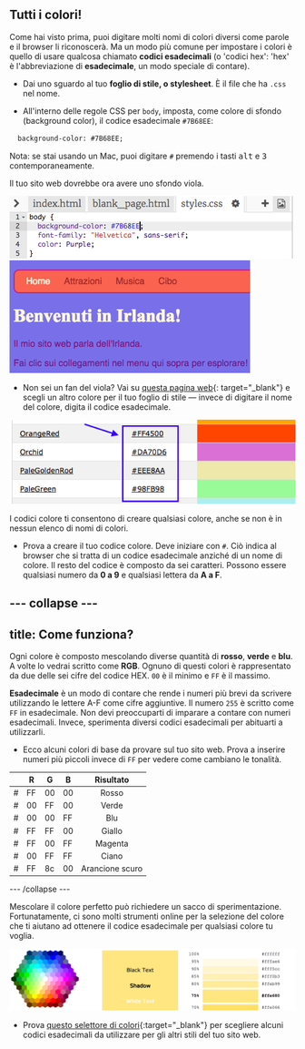 ## Tutti i colori!

Come hai visto prima, puoi digitare molti nomi di colori diversi come parole e il browser li riconoscerà. Ma un modo più comune per impostare i colori è quello di usare qualcosa chiamato **codici esadecimali** (o 'codici hex': 'hex' è l'abbreviazione di **esadecimale**, un modo speciale di contare).

+ Dai uno sguardo al tuo **foglio di stile, o stylesheet**. È il file che ha `.css` nel nome.

+ All'interno delle regole CSS per `body`, imposta, come colore di sfondo (background color), il codice esadecimale `#7B68EE`:

```html
  background-color: #7B68EE;
```

Nota: se stai usando un Mac, puoi digitare `#` premendo i tasti <kbd>alt</kbd> e <kbd>3</kbd> contemporaneamente.

Il tuo sito web dovrebbe ora avere uno sfondo viola.

![](images/HexColourFirst.png) ![](images/HexColourFirstResult.png)

+ Non sei un fan del viola? Vai su [questa pagina web](http://dojo.soy/html2-colors){: target="_blank"} e scegli un altro colore per il tuo foglio di stile — invece di digitare il nome del colore, digita il codice esadecimale. 

![](images/ColorNamesHex.png)

I codici colore ti consentono di creare qualsiasi colore, anche se non è in nessun elenco di nomi di colori.

+ Prova a creare il tuo codice colore. Deve iniziare con `#`. Ciò indica al browser che si tratta di un codice esadecimale anziché di un nome di colore. Il resto del codice è composto da sei caratteri. Possono essere qualsiasi numero da **0 a 9** e qualsiasi lettera da **A a F**.

## \--- collapse \---

## title: Come funziona?

Ogni colore è composto mescolando diverse quantità di **rosso**, **verde** e **blu**. A volte lo vedrai scritto come **RGB**. Ognuno di questi colori è rappresentato da due delle sei cifre del codice HEX. `00` è il minimo e `FF` è il massimo.

**Esadecimale** è un modo di contare che rende i numeri più brevi da scrivere utilizzando le lettere A-F come cifre aggiuntive. Il numero `255` è scritto come `FF` in esadecimale. Non devi preoccuparti di imparare a contare con numeri esadecimali. Invece, sperimenta diversi codici esadecimali per abituarti a utilizzarli.

+ Ecco alcuni colori di base da provare sul tuo sito web. Prova a inserire numeri più piccoli invece di `FF` per vedere come cambiano le tonalità.

|      | R  | G  | B  |    Risultato    |
| ---- | -- | -- | -- |:---------------:|
| \# | FF | 00 | 00 |      Rosso      |
| \# | 00 | FF | 00 |      Verde      |
| \# | 00 | 00 | FF |       Blu       |
| \# | FF | FF | 00 |     Giallo      |
| \# | FF | 00 | FF |     Magenta     |
| \# | 00 | FF | FF |      Ciano      |
| \# | FF | 8c | 00 | Arancione scuro |

\--- /collapse \---

Mescolare il colore perfetto può richiedere un sacco di sperimentazione. Fortunatamente, ci sono molti strumenti online per la selezione del colore che ti aiutano ad ottenere il codice esadecimale per qualsiasi colore tu voglia.

![](images/W3ColorPicker.png)

+ Prova [questo selettore di colori](http://dojo.soy/html2-color-picker){:target="_blank"} per scegliere alcuni codici esadecimali da utilizzare per gli altri stili del tuo sito web.
